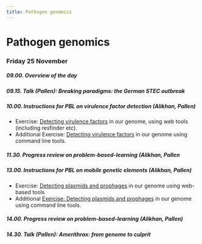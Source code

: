 ```yaml
---
title: Pathogen genomics
---
```


# Pathogen genomics

### Friday  25 November

##### 09.00. Overview of the day

##### 09.15. Talk (Pallen):  *Breaking paradigms: the German STEC outbreak*

##### 10.00. Instructions for PBL on virulence factor detection (Alikhan, Pallen)

- Exercise: [Detecting virulence factors](/seq-analysis/detect_vir) in our genome, using web tools (including resfinder etc).
- Additional Exercise: [Detecting virulence factors](/seq-analysis/detect_vir_cli) in our genome using command line tools.

##### 11.30. Progress review on problem-based-learning (Alikhan, Pallen

##### 13.00. Instructions for PBL on mobile genetic elements (Alikhan, Pallen)

- Exercise: [Detecting plasmids and prophages](/seq-analysis/detect_plasmid) in our genome using web-based tools
- Additional [Exercise: Detecting plasmids and prophages](/seq-analysis/detect_plasmid_cli) in our genome using command line tools.

##### 14.00. Progress review on problem-based-learning (Alikhan, Pallen)

##### 14.30. Talk (Pallen):  *Amerithrax: from genome to culprit*



